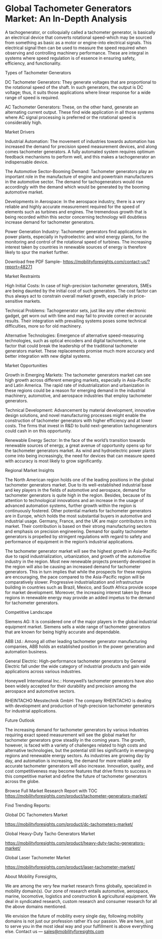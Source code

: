 # Global Tachometer Generators Market: An In-Depth Analysis

A tachogenerator, or colloquially called a tachometer generator, is basically an electrical device that converts rotational speed-which may be sourced from something as basic as a motor or engine-into electrical signals. This electrical signal then can be used to measure the speed required when observing and controlling machinery performance. These are integral in systems where speed regulation is of essence in ensuring safety, efficiency, and functionality.

Types of Tachometer Generators

DC Tachometer Generators: They generate voltages that are proportional to the rotational speed of the shaft. In such generators, the output is DC voltage; thus, it suits those applications where linear response for a wide range of speed is required.

AC Tachometer Generators: These, on the other hand, generate an alternating current output. These find wide application in all those systems where AC signal processing is preferred or the rotational speed is considerably high.

Market Drivers

Industrial Automation: The movement of industries towards automation has increased the demand for precision speed measurement devices, and along comes tachometer generators. A fully automated system requires optimum feedback mechanisms to perform well, and this makes a tachogenerator an indispensable device.

The Automotive Sector-Booming Demand: Tachometer generators play an important role in the manufacture of engine and powertrain manufacturers in the automotive sector. The demand for tachogenerators would rise accordingly with the demand which would be generated by the booming automotive market.

Developments in Aerospace: In the aerospace industry, there is a very reliable and highly accurate measurement required for the speed of elements such as turbines and engines. The tremendous growth that is being recorded within this sector concerning technology will doubtless increase demand for tachometer generators.

Power Generation Industry: Tachometer generators find applications in power plants, especially in hydroelectric and wind energy plants, for the monitoring and control of the rotational speed of turbines. The increasing interest taken by countries in renewable sources of energy is therefore likely to spur the market further.

Download free PDF Sample- https://mobilityforesights.com/contact-us/?report=48271

Market Restraints

High Initial Costs: In case of high-precision tachometer generators, SMEs are being daunted by the initial cost of such generators. The cost factor can thus always act to constrain overall market growth, especially in price-sensitive markets.

Technical Problems: Tachogenerator sets, just like any other electronic gadget, get worn out with time and may fail to provide correct or accurate results. Their integration with prevailing systems poses some technical difficulties, more so for old machinery.

Alternative Technologies: Emergence of alternative speed-measuring technologies, such as optical encoders and digital tachometers, is one factor that could break the leadership of the traditional tachometer generators market. These replacements promise much more accuracy and better integration with new digital systems.

Market Opportunities

Growth in Emerging Markets: The tachometer generators market can see high growth across different emerging markets, especially in Asia-Pacific and Latin America. The rapid rate of industrialization and urbanization in these regions could be a reason for emerging demand in the industrial machinery, automotive, and aerospace industries that employ tachometer generators.

Technical Development: Advancement by material development, innovative design solutions, and novel manufacturing processes might enable the construction of tachometer generators with higher efficiency and at lower costs. The firms that invest in R&D to build next-generation tachogenerators could cash in on this opportunity.

Renewable Energy Sector: In the face of the world’s transition towards renewable sources of energy, a great avenue of opportunity opens up for the tachometer generators market. As wind and hydroelectric power plants come into being increasingly, the need for devices that can measure speed with accuracy is most likely to grow significantly.

Regional Market Insights

The North American region holds one of the leading positions in the global tachometer generators market. Due to its well-established industrial base and key players in the fields of automotive and aerospace, demand for tachometer generators is quite high in the region. Besides, because of its attention to technological innovations and an increase in the usage of advanced automation systems, further growth within the region is continuously fostered. Other potential markets for tachometer generators are in Europe, which holds the most substantial buyers in automotive and industrial usage. Germany, France, and the UK are major contributors in this market. Their contribution is based on their strong manufacturing sectors and emphasis on precision engineering. Demand for quality tachometer generators is propelled by stringent regulations with regard to safety and performance of equipment in the region’s industrial applications.

The tachometer generator market will see the highest growth in Asia-Pacific due to rapid industrialization, urbanization, and growth of the automotive industry in the region. Most new renewable projects presently developed in the region will also be causing an increased demand for tachometer generators. This in turn implies that while the prospects for these regions are encouraging, the pace compared to the Asia-Pacific region will be comparatively slower. Progressive industrialization and infrastructure building in countries such as Brazil, Mexico, and South Africa provide scope for market development. Moreover, the increasing interest taken by these regions in renewable energy may provide an added impetus to the demand for tachometer generators.

Competitive Landscape

Siemens AG: It is considered one of the major players in the global industrial equipment market. Siemens sells a wide range of tachometer generators that are known for being highly accurate and dependable.

ABB Ltd.: Among all other leading tachometer generator manufacturing companies, ABB holds an established position in the power generation and automation business.

General Electric: High-performance tachometer generators by General Electric fall under the wide category of industrial products and gain wide applications across various industries.

Honeywell International Inc.: Honeywell’s tachometer generators have also been widely accepted for their durability and precision among the aerospace and automotive sectors.

RHEINTACHO Messtechnik GmbH: The company RHEINTACHO is dealing with development and production of high-precision tachometer generators for industrial applications.

Future Outlook

The increasing demand for tachometer generators by various industries requiring exact speed measurement will see the global market for tachometer generators grow steadily in the coming years. The growth, however, is faced with a variety of challenges related to high costs and alternative technologies, but the potential still lies significantly in emerging regions and renewable energy sectors. As industries are growing day by day, and automation is increasing, the demand for more reliable and accurate tachometer generators will also increase. Innovation, quality, and cost competitiveness may become features that drive firms to success in this competitive market and define the future of tachometer generators across the globe.

Browse Full Market Research Report with TOC https://mobilityforesights.com/product/tachometer-generators-market/

Find Trending Reports:

Global DC Tachometers Market

https://mobilityforesights.com/product/dc-tachometers-market/

Global Heavy-Duty Tacho Generators Market

https://mobilityforesights.com/product/heavy-duty-tacho-generators-market/

Global Laser Tachometer Market

https://mobilityforesights.com/product/laser-tachometer-market/

About Mobility Foresights,

We are among the very few market research firms globally, specialized in mobility domain(s). Our zone of research entails automotive, aerospace, marine, locomotive, logistics and construction & agricultural equipment. We deal in syndicated research, custom research and consumer research for all the above domains mentioned.

We envision the future of mobility every single day, following mobility domains is not just our profession rather it’s our passion. We are here, just to serve you in the most ideal way and your fulfillment is above everything else. Contact us — sales@mobilityforesights.com

